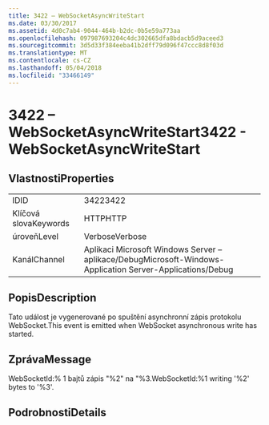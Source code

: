```yaml
---
title: 3422 – WebSocketAsyncWriteStart
ms.date: 03/30/2017
ms.assetid: 4d0c7ab4-9044-464b-b2dc-0b5e59a773aa
ms.openlocfilehash: 097987693204c4dc302665dfa8bdacb5d9aceed3
ms.sourcegitcommit: 3d5d33f384eeba41b2dff79d096f47ccc8d8f03d
ms.translationtype: MT
ms.contentlocale: cs-CZ
ms.lasthandoff: 05/04/2018
ms.locfileid: "33466149"
---
```

# <a name="3422---websocketasyncwritestart"></a><span data-ttu-id="7aaca-102">3422 – WebSocketAsyncWriteStart</span><span class="sxs-lookup"><span data-stu-id="7aaca-102">3422 - WebSocketAsyncWriteStart</span></span>
## <a name="properties"></a><span data-ttu-id="7aaca-103">Vlastnosti</span><span class="sxs-lookup"><span data-stu-id="7aaca-103">Properties</span></span>  
  
|||  
|-|-|  
|<span data-ttu-id="7aaca-104">ID</span><span class="sxs-lookup"><span data-stu-id="7aaca-104">ID</span></span>|<span data-ttu-id="7aaca-105">3422</span><span class="sxs-lookup"><span data-stu-id="7aaca-105">3422</span></span>|  
|<span data-ttu-id="7aaca-106">Klíčová slova</span><span class="sxs-lookup"><span data-stu-id="7aaca-106">Keywords</span></span>|<span data-ttu-id="7aaca-107">HTTP</span><span class="sxs-lookup"><span data-stu-id="7aaca-107">HTTP</span></span>|  
|<span data-ttu-id="7aaca-108">úroveň</span><span class="sxs-lookup"><span data-stu-id="7aaca-108">Level</span></span>|<span data-ttu-id="7aaca-109">Verbose</span><span class="sxs-lookup"><span data-stu-id="7aaca-109">Verbose</span></span>|  
|<span data-ttu-id="7aaca-110">Kanál</span><span class="sxs-lookup"><span data-stu-id="7aaca-110">Channel</span></span>|<span data-ttu-id="7aaca-111">Aplikaci Microsoft Windows Server – aplikace/Debug</span><span class="sxs-lookup"><span data-stu-id="7aaca-111">Microsoft-Windows-Application Server-Applications/Debug</span></span>|  
  
## <a name="description"></a><span data-ttu-id="7aaca-112">Popis</span><span class="sxs-lookup"><span data-stu-id="7aaca-112">Description</span></span>  
 <span data-ttu-id="7aaca-113">Tato událost je vygenerované po spuštění asynchronní zápis protokolu WebSocket.</span><span class="sxs-lookup"><span data-stu-id="7aaca-113">This event is emitted when WebSocket asynchronous write has started.</span></span>  
  
## <a name="message"></a><span data-ttu-id="7aaca-114">Zpráva</span><span class="sxs-lookup"><span data-stu-id="7aaca-114">Message</span></span>  
 <span data-ttu-id="7aaca-115">WebSocketId:% 1 bajtů zápis "%2" na "%3.</span><span class="sxs-lookup"><span data-stu-id="7aaca-115">WebSocketId:%1 writing '%2' bytes to '%3'.</span></span>  
  
## <a name="details"></a><span data-ttu-id="7aaca-116">Podrobnosti</span><span class="sxs-lookup"><span data-stu-id="7aaca-116">Details</span></span>

